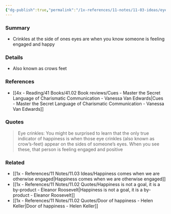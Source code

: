 ```yaml
---
{"dg-publish":true,"permalink":"/1x-references/11-notes/11-03-ideas/eye-crinkles-are-a-sign-of-engagement-and-happiness/","title":"Eye crinkles are a sign of engagement and happiness","created":"2024-09-09T09:27:28.552+03:00","updated":"2024-09-09T09:27:28.552+03:00"}
---
```



### Summary
- Crinkles at the side of ones eyes are when you know someone is feeling engaged and happy

### Details
- Also known as crows feet

### References
- [[4x - Reading/41 Books/41.02 Book reviews/Cues - Master the Secret Language of Charismatic Communication - Vanessa Van Edwards\|Cues - Master the Secret Language of Charismatic Communication - Vanessa Van Edwards]]

### Quotes
> Eye crinkles: You might be surprised to learn that the only true indicator of happiness is when those eye crinkles (also known as crow’s-feet) appear on the sides of someone’s eyes. When you see these, that person is feeling engaged and positive

### Related
- [[1x - References/11 Notes/11.03 Ideas/Happiness comes when we are otherwise engaged\|Happiness comes when we are otherwise engaged]]
- [[1x - References/11 Notes/11.02 Quotes/Happiness is not a goal, it is a by-product - Eleanor Roosevelt\|Happiness is not a goal, it is a by-product - Eleanor Roosevelt]]
- [[1x - References/11 Notes/11.02 Quotes/Door of happiness - Helen Keller\|Door of happiness - Helen Keller]]